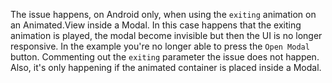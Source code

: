 The issue happens, on Android only, when using the `exiting` animation on an Animated.View inside a Modal.
In this case happens that the exiting animation is played, the modal become invisible but then the UI is no longer responsive. In the example you're no longer able to press the `Open Modal` button.
Commenting out the `exiting` parameter the issue does not happen.
Also, it's only happening if the animated container is placed inside a Modal.
